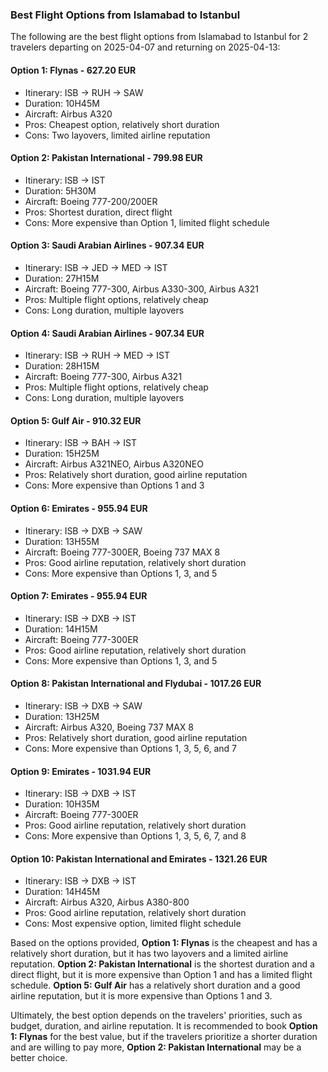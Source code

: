### Best Flight Options from Islamabad to Istanbul
The following are the best flight options from Islamabad to Istanbul for 2 travelers departing on 2025-04-07 and returning on 2025-04-13:
#### Option 1: Flynas - 627.20 EUR
* Itinerary: ISB → RUH → SAW
* Duration: 10H45M
* Aircraft: Airbus A320
* Pros: Cheapest option, relatively short duration
* Cons: Two layovers, limited airline reputation

#### Option 2: Pakistan International - 799.98 EUR
* Itinerary: ISB → IST
* Duration: 5H30M
* Aircraft: Boeing 777-200/200ER
* Pros: Shortest duration, direct flight
* Cons: More expensive than Option 1, limited flight schedule

#### Option 3: Saudi Arabian Airlines - 907.34 EUR
* Itinerary: ISB → JED → MED → IST
* Duration: 27H15M
* Aircraft: Boeing 777-300, Airbus A330-300, Airbus A321
* Pros: Multiple flight options, relatively cheap
* Cons: Long duration, multiple layovers

#### Option 4: Saudi Arabian Airlines - 907.34 EUR
* Itinerary: ISB → RUH → MED → IST
* Duration: 28H15M
* Aircraft: Boeing 777-300, Airbus A321
* Pros: Multiple flight options, relatively cheap
* Cons: Long duration, multiple layovers

#### Option 5: Gulf Air - 910.32 EUR
* Itinerary: ISB → BAH → IST
* Duration: 15H25M
* Aircraft: Airbus A321NEO, Airbus A320NEO
* Pros: Relatively short duration, good airline reputation
* Cons: More expensive than Options 1 and 3

#### Option 6: Emirates - 955.94 EUR
* Itinerary: ISB → DXB → SAW
* Duration: 13H55M
* Aircraft: Boeing 777-300ER, Boeing 737 MAX 8
* Pros: Good airline reputation, relatively short duration
* Cons: More expensive than Options 1, 3, and 5

#### Option 7: Emirates - 955.94 EUR
* Itinerary: ISB → DXB → IST
* Duration: 14H15M
* Aircraft: Boeing 777-300ER
* Pros: Good airline reputation, relatively short duration
* Cons: More expensive than Options 1, 3, and 5

#### Option 8: Pakistan International and Flydubai - 1017.26 EUR
* Itinerary: ISB → DXB → SAW
* Duration: 13H25M
* Aircraft: Airbus A320, Boeing 737 MAX 8
* Pros: Relatively short duration, good airline reputation
* Cons: More expensive than Options 1, 3, 5, 6, and 7

#### Option 9: Emirates - 1031.94 EUR
* Itinerary: ISB → DXB → IST
* Duration: 10H35M
* Aircraft: Boeing 777-300ER
* Pros: Good airline reputation, relatively short duration
* Cons: More expensive than Options 1, 3, 5, 6, 7, and 8

#### Option 10: Pakistan International and Emirates - 1321.26 EUR
* Itinerary: ISB → DXB → IST
* Duration: 14H45M
* Aircraft: Airbus A320, Airbus A380-800
* Pros: Good airline reputation, relatively short duration
* Cons: Most expensive option, limited flight schedule

Based on the options provided, **Option 1: Flynas** is the cheapest and has a relatively short duration, but it has two layovers and a limited airline reputation. **Option 2: Pakistan International** is the shortest duration and a direct flight, but it is more expensive than Option 1 and has a limited flight schedule. **Option 5: Gulf Air** has a relatively short duration and a good airline reputation, but it is more expensive than Options 1 and 3. 

Ultimately, the best option depends on the travelers' priorities, such as budget, duration, and airline reputation. It is recommended to book **Option 1: Flynas** for the best value, but if the travelers prioritize a shorter duration and are willing to pay more, **Option 2: Pakistan International** may be a better choice.